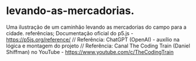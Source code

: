 # levando-as-mercadorias.
Uma ilustração de um caminhão levando as mercadorias do campo para a cidade.
referências;
Documentação oficial do p5.js - https://p5js.org/reference/
// Referência: ChatGPT (OpenAI) - auxílio na lógica e montagem do projeto
// Referência: Canal The Coding Train (Daniel Shiffman) no YouTube - https://www.youtube.com/c/TheCodingTrain
